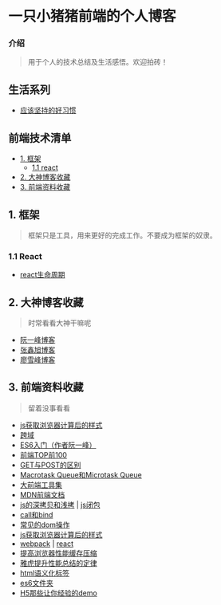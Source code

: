 # 一只小猪猪前端的个人博客

### 介绍

>用于个人的技术总结及生活感悟。欢迎拍砖！
## 生活系列
* [应该坚持的好习惯](https://github.com/chenwei-cw/notes/issues/12)
## 前端技术清单
- [1. 框架](#1.-框架)  
    - [1.1 react](#1.-1React)  
- [2. 大神博客收藏](#2.-大神博客收藏) 
- [3. 前端资料收藏](#3.-前端资料收藏)
## 1. 框架
> 框架只是工具，用来更好的完成工作。不要成为框架的奴隶。
### 1.1 React
* [react生命周期](https://github.com/chenwei-cw/notes/issues/9)
## 2. 大神博客收藏  
> 时常看看大神干嘛呢
* [阮一峰博客](http://www.ruanyifeng.com/blog/archives.html)  
* [张鑫旭博客](http://www.zhangxinxu.com/)  
* [廖雪峰博客](https://www.liaoxuefeng.com/)  
## 3. 前端资料收藏  
> 留着没事看看
* [js获取浏览器计算后的样式](http://www.zhangxinxu.com/wordpress/2012/05/getcomputedstyle-js-getpropertyvalue-currentstyle/)  
* [跨域](https://segmentfault.com/a/1190000003642057?_ea=330848)  
* [ES6入门（作者阮一峰）](http://es6.ruanyifeng.com/)  
* [前端TOP前100](https://www.awesomes.cn/rank)  
* [GET与POST的区别](https://mp.weixin.qq.com/s?__biz=MzI3NzIzMzg3Mw==&mid=100000054&idx=1&sn=71f6c214f3833d9ca20b9f7dcd9d33e4#rd)  
* [Macrotask Queue和Microtask Queue](https://www.jianshu.com/p/3ed992529cfc)  
* [大前端工具集](https://github.com/nieweidong/fetool)  
* [MDN前端文档](https://developer.mozilla.org/zh-CN/docs/Web/JavaScript/A_re-introduction_to_JavaScript)  
* [js的深拷贝和浅拷](http://www.cnblogs.com/taohuashan/p/6652770.html) | [js闭包](http://www.cnblogs.com/taohuashan/p/6689619.html)  
* [call和bind](http://www.cnblogs.com/taohuashan/p/8241976.html)  
* [常见的dom操作](http://www.cnblogs.com/taohuashan/p/8243517.html)  
* [js获取浏览器计算后的样式](http://www.zhangxinxu.com/wordpress/2012/05/getcomputedstyle-js-getpropertyvalue-currentstyle/)  
* [webpack](/book/webpack/webpackUse.md/) | [react](/book/react/reactStudy.md/)   
* [提高浏览器性能缓存](/book/browser/cache.md/)[压缩](/book/browser/compression.md/)  
* [雅虎提升性能总结的定律](/book/browser/yahoo.md/)  
* [html语义化标签](/book/html/html.md/)  
* [es6文件夹](/book/es6/)   
* [H5那些让你经验的demo](https://www.zhihu.com/question/24398907)


